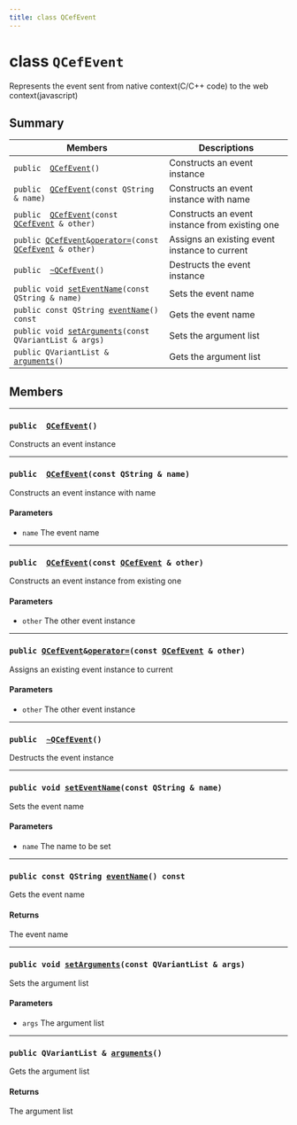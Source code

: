 ```yaml
---
title: class QCefEvent
---
```


# class `QCefEvent` <a class="anchor" id="class_q_cef_event"></a>

Represents the event sent from native context(C/C++ code) to the web context(javascript)

## Summary

 Members                        | Descriptions                                
--------------------------------|---------------------------------------------
`public  `[`QCefEvent`](#class_q_cef_event_1ab444dcc856db38dcc679db326ef22bf5)`()` | Constructs an event instance
`public  `[`QCefEvent`](#class_q_cef_event_1a2b2b8bacbfebefe302cd1fab91cd5e8c)`(const QString & name)` | Constructs an event instance with name
`public  `[`QCefEvent`](#class_q_cef_event_1a357d5cb242977682523e69d501c673d4)`(const `[`QCefEvent`](#class_q_cef_event)` & other)` | Constructs an event instance from existing one
`public `[`QCefEvent`](#class_q_cef_event)` & `[`operator=`](#class_q_cef_event_1a95e2f8c582270de0f9501945a6e063ee)`(const `[`QCefEvent`](#class_q_cef_event)` & other)` | Assigns an existing event instance to current
`public  `[`~QCefEvent`](#class_q_cef_event_1a5c0e38242fa1ba823f1664232966787c)`()` | Destructs the event instance
`public void `[`setEventName`](#class_q_cef_event_1a5db1273fdda416900f5b7b26a119c85a)`(const QString & name)` | Sets the event name
`public const QString `[`eventName`](#class_q_cef_event_1a5a970c76a348788b15a040c8c405a103)`() const` | Gets the event name
`public void `[`setArguments`](#class_q_cef_event_1ac84ba1292bcf56abdc5c6c4245aa6c04)`(const QVariantList & args)` | Sets the argument list
`public QVariantList & `[`arguments`](#class_q_cef_event_1a4cf70fa60235d723b9e578cded919327)`()` | Gets the argument list

## Members

---
### `public  `[`QCefEvent`](#class_q_cef_event_1ab444dcc856db38dcc679db326ef22bf5)`()` <a class="anchor" id="class_q_cef_event_1ab444dcc856db38dcc679db326ef22bf5"></a>

Constructs an event instance

---
### `public  `[`QCefEvent`](#class_q_cef_event_1a2b2b8bacbfebefe302cd1fab91cd5e8c)`(const QString & name)` <a class="anchor" id="class_q_cef_event_1a2b2b8bacbfebefe302cd1fab91cd5e8c"></a>

Constructs an event instance with name

#### Parameters
* `name` The event name

---
### `public  `[`QCefEvent`](#class_q_cef_event_1a357d5cb242977682523e69d501c673d4)`(const `[`QCefEvent`](#class_q_cef_event)` & other)` <a class="anchor" id="class_q_cef_event_1a357d5cb242977682523e69d501c673d4"></a>

Constructs an event instance from existing one

#### Parameters
* `other` The other event instance

---
### `public `[`QCefEvent`](#class_q_cef_event)` & `[`operator=`](#class_q_cef_event_1a95e2f8c582270de0f9501945a6e063ee)`(const `[`QCefEvent`](#class_q_cef_event)` & other)` <a class="anchor" id="class_q_cef_event_1a95e2f8c582270de0f9501945a6e063ee"></a>

Assigns an existing event instance to current

#### Parameters
* `other` The other event instance

---
### `public  `[`~QCefEvent`](#class_q_cef_event_1a5c0e38242fa1ba823f1664232966787c)`()` <a class="anchor" id="class_q_cef_event_1a5c0e38242fa1ba823f1664232966787c"></a>

Destructs the event instance

---
### `public void `[`setEventName`](#class_q_cef_event_1a5db1273fdda416900f5b7b26a119c85a)`(const QString & name)` <a class="anchor" id="class_q_cef_event_1a5db1273fdda416900f5b7b26a119c85a"></a>

Sets the event name

#### Parameters
* `name` The name to be set

---
### `public const QString `[`eventName`](#class_q_cef_event_1a5a970c76a348788b15a040c8c405a103)`() const` <a class="anchor" id="class_q_cef_event_1a5a970c76a348788b15a040c8c405a103"></a>

Gets the event name

#### Returns
The event name

---
### `public void `[`setArguments`](#class_q_cef_event_1ac84ba1292bcf56abdc5c6c4245aa6c04)`(const QVariantList & args)` <a class="anchor" id="class_q_cef_event_1ac84ba1292bcf56abdc5c6c4245aa6c04"></a>

Sets the argument list

#### Parameters
* `args` The argument list

---
### `public QVariantList & `[`arguments`](#class_q_cef_event_1a4cf70fa60235d723b9e578cded919327)`()` <a class="anchor" id="class_q_cef_event_1a4cf70fa60235d723b9e578cded919327"></a>

Gets the argument list

#### Returns
The argument list


